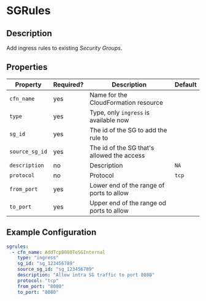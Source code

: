 # SGRules

## Description

Add ingress rules to existing _Security Groups_.

## Properties

| Property       | Required? | Description                                | Default |
|----------------|-----------|--------------------------------------------|---------|
| `cfn_name`     | yes       | Name for the CloudFormation resource       |         |
| `type`         | yes       | Type, only `ingress` is available now      |         |
| `sg_id`        | yes       | The id of the SG to add the rule to        |         |
| `source_sg_id` | yes       | The id of the SG that's allowed the access |         |
| `description`  | no        | Description                                | `NA`    |
| `protocol`     | no        | Protocol                                   | `tcp`   |
| `from_port`    | yes       | Lower end of the range of ports to allow   |         |
| `to_port`      | yes       | Upper end of the range od ports to allow   |         |

## Example Configuration

```yaml
sgrules:
  - cfn_name: AddTcp8080ToSGInternal
    type: "ingress"
    sg_id: "sg_123456789"
    source_sg_id: "sg_123456789"
    description: "Allow intra SG traffic to port 8080"
    protocol: "tcp"
    from_port: "8080"
    to_port: "8080"
```
